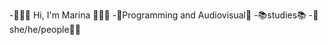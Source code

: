 -👩🏽‍💻 Hi, I'm Marina 👩🏽‍💻
-📱Programming and Audiovisual🎥
-📚studies📚
-🌈she/he/people🏳️‍🌈


<!---
heyMaroka/heyMaroka is a ✨ special ✨ repository because its `README.md` (this file) appears on your GitHub profile.
You can click the Preview link to take a look at your changes.
--->
